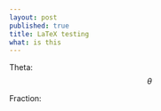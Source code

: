 ```yaml
---
layout: post
published: true
title: LaTeX testing
what: is this
---
```


Theta: $$\theta$$

Fraction:
<script type="math/tex">
\fraction{t}{\sqrt{2}}
<\script>
4

